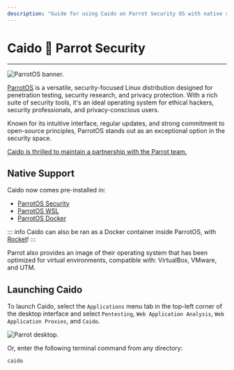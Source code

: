 ```yaml
---
description: "Guide for using Caido on Parrot Security OS with native support, Docker integration, and launch instructions for the security-focused Linux distribution."
---
```


# Caido :handshake: Parrot Security

---

<img alt="ParrotOS banner." src="/_images/parrot_os.png" />

[ParrotOS](https://parrotsec.org/) is a versatile, security-focused Linux distribution designed for penetration testing, security research, and privacy protection. With a rich suite of security tools, it's an ideal operating system for ethical hackers, security professionals, and privacy-conscious users.

Known for its intuitive interface, regular updates, and strong commitment to open-source principles, ParrotOS stands out as an exceptional option in the security space.

[Caido is thrilled to maintain a partnership with the Parrot team.](https://parrotsec.org/blog/2025-01-11-parrot-caido/)

## Native Support

Caido now comes pre-installed in:

- [ParrotOS Security](https://parrotsec.org/download/)
- [ParrotOS WSL](https://parrotsec.org/docs/installation/install-with-wsl/)
- [ParrotOS Docker](https://parrot.run/)

::: info
Caido can also be ran as a Docker container inside ParrotOS, with [Rocket](https://gitlab.com/parrotsec/project/rocket)!
:::

Parrot also provides an image of their operating system that has been optimized for virtual environments, compatible with: VirtualBox, VMware, and UTM.

## Launching Caido

To launch Caido, select the `Applications` menu tab in the top-left corner of the desktop interface and select `Pentesting`, `Web Application Analysis`, `Web Application Proxies`, and `Caido`.

<img alt="Parrot desktop." src="/_images/parrot.png" center/>

Or, enter the following terminal command from any directory:

```
caido
```
